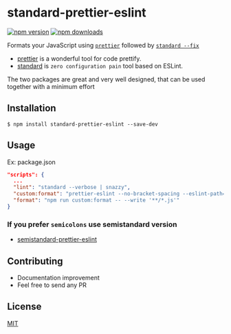 # standard-prettier-eslint

[![npm version](https://badge.fury.io/js/standard-prettier-eslint.svg)](https://badge.fury.io/js/standard-prettier-eslint)
[![npm downloads](https://img.shields.io/npm/dm/standard-prettier-eslint.svg?style=flat-square)](https://www.npmjs.com/package/standard-prettier-eslint)

Formats your JavaScript using [`prettier`](https://github.com/jlongster/prettier) followed by [`standard --fix`][standard]

*  [prettier](https://github.com/prettier/prettier) is a wonderful tool for code prettify.
*  [standard][standard] is `zero configuration pain` tool based on ESLint.

The two packages are great and very well designed, that can be used together with a minimum effort


## Installation
    $ npm install standard-prettier-eslint --save-dev

## Usage
Ex: package.json
```json
"scripts": {
  ...
  "lint": "standard --verbose | snazzy",
  "custom:format": "prettier-eslint --no-bracket-spacing --eslint-path=node_modules/standard-prettier-eslint",
  "format": "npm run custom:format -- --write '**/*.js'"
}
```

### If you prefer `semicolons` use **semistandard** version
* [semistandard-prettier-eslint](https://github.com/bySabi/semistandard-prettier-eslint)

## Contributing

* Documentation improvement
* Feel free to send any PR

## License

[MIT][mit-license]

[mit-license]:./LICENSE

[standard]: https://github.com/standard/standard
